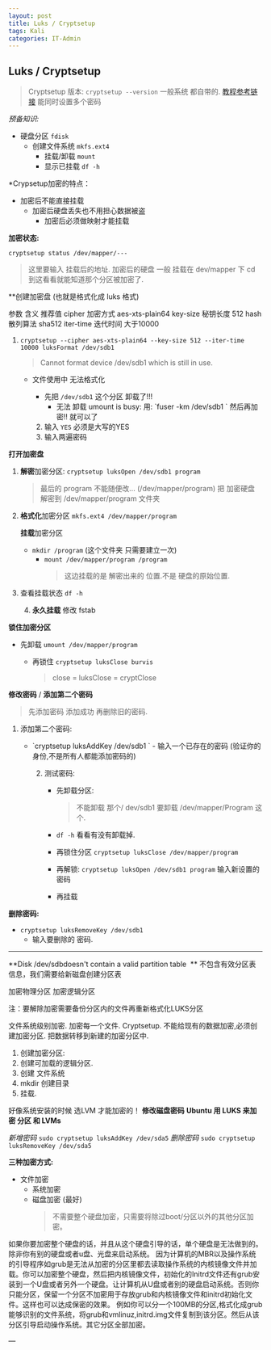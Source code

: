 ```yaml
---
layout: post
title: Luks / Cryptsetup  
tags: Kali
categories: IT-Admin
---
```


## Luks / Cryptsetup
> Cryptsetup 版本: `cryptsetup --version`
> 一般系统 都自带的.   [教程参考链接][1]
> 能同时设置多个密码

*预备知识:* 
- 硬盘分区     `fdisk`
	- 创建文件系统 `mkfs.ext4`
		- 挂载/卸载    `mount`
		- 显示已挂载   `df -h`

\*Crypsetup加密的特点：
- 加密后不能直接挂载
	- 加密后硬盘丢失也不用担心数据被盗
		- 加密后必须做映射才能挂载


**加密状态:**

`cryptsetup status /dev/mapper/---`
> 这里要输入 挂载后的地址.
加密后的硬盘 一般 挂载在 dev/mapper 下  cd 到这看看就能知道那个分区被加密了.



\*\*创建加密盘 (也就是格式化成 luks 格式)

参数      含义      推荐值
cipher    加密方式  aes-xts-plain64
key-size  秘钥长度  512
hash      散列算法  sha512
iter-time 迭代时间  大于10000

1. `cryptsetup --cipher aes-xts-plain64 --key-size 512 --iter-time 10000 luksFormat /dev/sdb1` 

	> Cannot format device /dev/sdb1 which is still in use.
	- 文件使用中 无法格式化
		- 先把 `/dev/sdb1` 这个分区  卸载了!!!
			- 无法 卸载 umount is busy:
				用:    \`fuser -km /dev/sdb1
				\`
			然后再加密!! 就可以了

		2. 输入 `YES` 必须是大写的YES
		3. 输入两遍密码


**打开加密盘**

1. **解密**加密分区:
	`cryptsetup luksOpen /dev/sdb1 program`
	> 最后的 program 不能随便改... (/dev/mapper/program)
	> 把 加密硬盘 解密到  /dev/mapper/program 文件夹

2. **格式化**加密分区
	`mkfs.ext4 /dev/mapper/program`

	**挂载**加密分区
	- `mkdir /program` (这个文件夹 只需要建立一次)
		- `mount /dev/mapper/program /program`
			> 这边挂载的是 解密出来的 位置.不是 硬盘的原始位置.

3. 查看挂载状态 `df -h`

	4. **永久挂载**
		修改 fstab


**锁住加密分区**
- 先卸载 `umount /dev/mapper/program`

	- 再锁住 `cryptsetup luksClose burvis`
		> close = luksClose = cryptClose





**修改密码** / **添加第二个密码**
> 先添加密码 添加成功 再删除旧的密码.
1. 添加第二个密码:
	- \`cryptsetup luksAddKey /dev/sdb1
		\` - 输入一个已存在的密码 (验证你的身份,不是所有人都能添加密码的) 

		2. 测试密码:
			-  先卸载分区: 
				> 不能卸载 那个/ dev/sdb1   要卸载 /dev/mapper/Program 这个.
			- `df -h` 看看有没有卸载掉.

			-  再锁住分区 `cryptsetup luksClose /dev/mapper/program`

			- 再解锁: `cryptsetup luksOpen /dev/sdb1 program`
				输入新设置的密码 
			- 再挂载
							  


**删除密码:**
- `cryptsetup luksRemoveKey /dev/sdb1`
	- 输入要删除的 密码.






---- 

**Disk /dev/sdbdoesn't contain a valid partition table  **
不包含有效分区表信息，我们需要给新磁盘创建分区表




加密物理分区
加密逻辑分区




 
注：要解除加密需要备份分区内的文件再重新格式化LUKS分区







文件系统级别加密. 加密每一个文件.
Cryptsetup.
不能给现有的数据加密,必须创建加密分区. 把数据转移到新建的加密分区中.

1. 创建加密分区:
2. 创建可加载的逻辑分区.
3. 创建 文件系统
4. mkdir 创建目录
5. 挂载.



好像系统安装的时候 选LVM 才能加密的！
**修改磁盘密码**
**Ubuntu 用 LUKS 来加密 分区 和 LVMs**

*新增密码*
`sudo cryptsetup luksAddKey /dev/sda5`
*删除密码*
`sudo cryptsetup luksRemoveKey /dev/sda5`

**三种加密方式:**
- 文件加密
	- 系统加密
	- 磁盘加密 (最好)
		> 不需要整个硬盘加密，只需要将除过boot/分区以外的其他分区加密。




如果你要加密整个硬盘的话，并且从这个硬盘引导的话，单个硬盘是无法做到的。除非你有别的硬盘或者u盘、光盘来启动系统。
因为计算机的MBR以及操作系统的引导程序如grub是无法从加密的分区里都去读取操作系统的内核镜像文件并加载。你可以加密整个硬盘，然后把内核镜像文件，初始化的Initrd文件还有grub安装到一个U盘或者另外一个硬盘。让计算机从U盘或者别的硬盘启动系统。否则你只能分区，保留一个分区不加密用于存放grub和内核镜像文件和initrd初始化文件。这样也可以达成保密的效果。
例如你可以分一个100MB的分区,格式化成grub能够识别的文件系统，将grub和vmlinuz,initrd.img文件复制到该分区。然后从该分区引导启动操作系统。其它分区全部加密。






— 


[1]:	https://linux.cn/thread-14738-1-1.html "教程链接"
